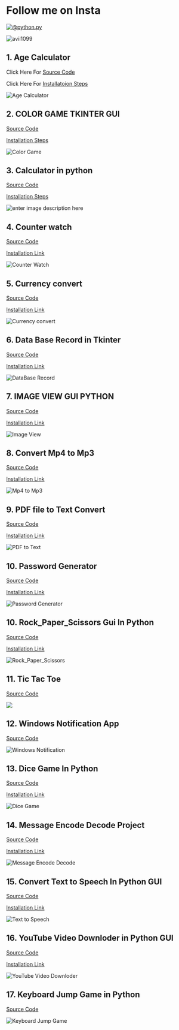 # Follow me on Insta

[![@_python.py_](https://raw.githubusercontent.com/Avii1099/Python-Tkinter-Gui-Project/master/Z_Insta_banner/insta.PNG "@_python.py_")](https://www.instagram.com/_python.py_/ "@_python.py_")

<p align="left"> <img src="https://komarev.com/ghpvc/?username=avii1099&label=Profile%20views&color=0e75b6&style=flat" alt="avii1099" /> </p>

## 1.  Age Calculator

Click Here For [Source Code](https://github.com/Avii1099/Python-Tkinter-Gui-Project/tree/master/Age%20Calculator)

Click Here For [Installatoion Steps](https://www.instagram.com/p/CKac_WTAaDm/?utm_source=ig_web_copy_link)

![Age Calculator ](https://raw.githubusercontent.com/Avii1099/Python-Tkinter-Gui-Project/master/Age%20Calculator/Age_output.jpg)

## 2. **COLOR GAME TKINTER GUI**
[Source Code](https://github.com/Avii1099/Python-Tkinter-Gui-Project/blob/master/COLOR_GAME_TKINTER_GUI/Color_game_tkinter_gui.py)

[Installation Steps](https://www.instagram.com/p/CFyt0z9glWn/?utm_source=ig_web_copy_link)

![Color Game](https://raw.githubusercontent.com/Avii1099/Python-Tkinter-Gui-Project/master/COLOR_GAME_TKINTER_GUI/Color_game_tkinter_gui_OUTPUT.jpg)

## 3. **Calculator in python**

[Source Code](https://github.com/Avii1099/Python-Tkinter-Gui-Project/tree/master/Calculator_in_python)

[Installation Steps](https://www.instagram.com/p/CDLg8knAQ4j/?utm_source=ig_web_copy_link)

![enter image description here](https://raw.githubusercontent.com/Avii1099/Python-Tkinter-Gui-Project/master/Calculator_in_python/Calculator_tkinter_output.jpg)

## 4. **Counter watch**
[Source Code](https://github.com/Avii1099/Python-Tkinter-Gui-Project/tree/master/Counter%20watch)

[Installation Link](https://www.instagram.com/p/CKqHKMlg1Lg/?utm_source=ig_web_copy_link)

![Counter Watch](https://raw.githubusercontent.com/Avii1099/Python-Tkinter-Gui-Project/master/Counter%20watch/counter_watch_output.jpg)

## 5. **Currency convert**
[Source Code](https://github.com/Avii1099/Python-Tkinter-Gui-Project/tree/master/Currency%20convert)

[Installation Link](https://www.instagram.com/p/CKnlyNGgGT0/?utm_source=ig_web_copy_link)

![Currency convert](https://raw.githubusercontent.com/Avii1099/Python-Tkinter-Gui-Project/master/Currency%20convert/currency-converter-project_output.jpg)

## 6. **Data Base Record in Tkinter**
[Source Code](https://github.com/Avii1099/Python-Tkinter-Gui-Project/tree/aster/Data%20Base%20Tknter)

[Installation Link](https://www.instagram.com/p/CFoUqiGgttL/?utm_source=ig_web_copy_link)

![DataBase Record](https://raw.githubusercontent.com/Avii1099/Python-Tkinter-Gui-Project/master/Data%20Base%20Tknter/Database_record_app_output.jpg)


## 7. **IMAGE VIEW GUI PYTHON**	
[Source Code](https://github.com/Avii1099/Python-Tkinter-Gui-Project/tree/master/IMAGE_VIEW_GUI_PYTHON)

[Installation Link](https://www.instagram.com/p/CD-5_UKgAHF/?utm_source=ig_web_copy_link)

![Image View](https://raw.githubusercontent.com/Avii1099/Python-Tkinter-Gui-Project/master/IMAGE_VIEW_GUI_PYTHON/image_viewer_output.jpg)

## 8. Convert Mp4 to Mp3
[Source Code](https://github.com/Avii1099/Python-Tkinter-Gui-Project/blob/master/MP4%20to%20Mp3/output.jpg)

[Installation Link](https://www.instagram.com/p/CLbUqZ0ATKb/?utm_source=ig_web_copy_link)

![Mp4 to Mp3](https://raw.githubusercontent.com/Avii1099/Python-Tkinter-Gui-Project/master/MP4%20to%20Mp3/output.jpg)


## 9. PDF file to Text Convert

[Source Code](https://github.com/Avii1099/Python-Tkinter-Gui-Project/tree/master/PDF%20to%20TEXT)

[Installation Link](https://www.instagram.com/p/CL_TFh4gpyR/?utm_source=ig_web_copy_link)

![PDF to Text](https://raw.githubusercontent.com/Avii1099/Python-Tkinter-Gui-Project/master/PDF%20to%20TEXT/PDF_to_Text_output.jpg)

## 10. Password Generator

[Source Code](https://github.com/Avii1099/Python-Tkinter-Gui-Project/blob/master/Password%20Generator/passwordgenerator.py)

[Installation Link](https://www.instagram.com/p/CM8-uB7Dp5z/?utm_source=ig_web_copy_link)

![Password Generator](https://raw.githubusercontent.com/Avii1099/Python-Tkinter-Gui-Project/master/Password%20Generator/OUTPUT.jpg)


## 10. **Rock_Paper_Scissors Gui In Python**


[Source Code](https://github.com/Avii1099/Python-Tkinter-Gui-Project/tree/master/Rock_Paper_Scissors)

[Installation Link](https://www.instagram.com/p/CLoLQ4Ygpjk/?utm_source=ig_web_copy_link)

![Rock_Paper_Scissors](https://raw.githubusercontent.com/Avii1099/Python-Tkinter-Gui-Project/master/Rock_Paper_Scissors/Rock_Paper_scissors_output.jpg)


## 11. Tic Tac Toe

[Source Code](https://github.com/Avii1099/Python-Tkinter-Gui-Project/tree/master/Tic%20Tac%20toe)

![](https://raw.githubusercontent.com/Avii1099/Python-Tkinter-Gui-Project/master/Tic%20Tac%20toe/tic%20tac%20opening_putput.jpg)

## 12. Windows Notification App

[Source Code](https://github.com/Avii1099/Python-Tkinter-Gui-Project/tree/master/Windows_Notification)

![Windows Notification](https://raw.githubusercontent.com/Avii1099/Python-Tkinter-Gui-Project/master/Windows_Notification/output.PNG)

## 13. Dice Game In Python

[Source Code](https://github.com/Avii1099/Python-Tkinter-Gui-Project/tree/master/dice/Dice%20game)

[Installation Link](https://www.instagram.com/p/CKVZ542g_K5/?utm_source=ig_web_copy_link)

![Dice Game](https://raw.githubusercontent.com/Avii1099/Python-Tkinter-Gui-Project/master/dice/Dice%20game_output.jpg)

## 14. Message Encode Decode Project

[Source Code](https://github.com/Avii1099/Python-Tkinter-Gui-Project/tree/master/python-encode-decode-project)

[Installation Link](https://www.instagram.com/p/CLLqLtygtgP/?utm_source=ig_web_copy_link)

![Message Encode Decode](https://raw.githubusercontent.com/Avii1099/Python-Tkinter-Gui-Project/master/python-encode-decode-project/encode-decode_output.jpg)

## 15. Convert Text to Speech In Python GUI

[Source Code](https://github.com/Avii1099/Python-Tkinter-Gui-Project/tree/master/text%20to%20speech)

[Installation Link](https://www.instagram.com/p/CLDyoGqACJh/?utm_source=ig_web_copy_link)

![Text to Speech](https://raw.githubusercontent.com/Avii1099/Python-Tkinter-Gui-Project/master/text%20to%20speech/text_to_speech_output.jpg)

## 16. YouTube Video Downloder in Python GUI 

[Source Code](https://github.com/Avii1099/Python-Tkinter-Gui-Project/tree/master/youtube-downloader-project)

[Installation Link](https://www.instagram.com/p/CLTgJlWAk-m/?utm_source=ig_web_copy_link)

![YouTube Video Downloder](https://raw.githubusercontent.com/Avii1099/Python-Tkinter-Gui-Project/master/youtube-downloader-project/youtube_download_output.jpg)

## 17. **Keyboard Jump Game in Python**

[Source Code](https://github.com/Avii1099/Python-Tkinter-Gui-Project/tree/master/Keyboard%20jump)


![Keyboard Jump Game](https://raw.githubusercontent.com/Avii1099/Python-Tkinter-Gui-Project/master/Keyboard%20jump/key_output.jpg)

